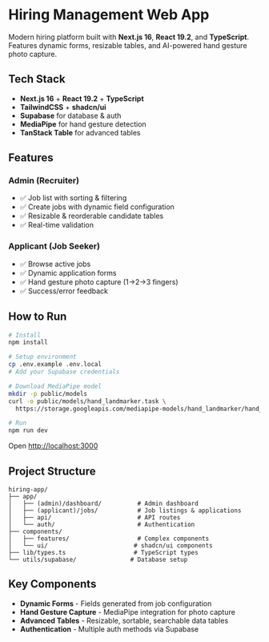 # Hiring Management Web App

Modern hiring platform built with **Next.js 16**, **React 19.2**, and **TypeScript**. Features dynamic forms, resizable tables, and AI-powered hand gesture photo capture.

## Tech Stack

- **Next.js 16** + **React 19.2** + **TypeScript**
- **TailwindCSS** + **shadcn/ui**
- **Supabase** for database & auth
- **MediaPipe** for hand gesture detection
- **TanStack Table** for advanced tables

## Features

### Admin (Recruiter)
- ✅ Job list with sorting & filtering
- ✅ Create jobs with dynamic field configuration
- ✅ Resizable & reorderable candidate tables
- ✅ Real-time validation

### Applicant (Job Seeker)
- ✅ Browse active jobs
- ✅ Dynamic application forms
- ✅ Hand gesture photo capture (1→2→3 fingers)
- ✅ Success/error feedback

## How to Run

```bash
# Install
npm install

# Setup environment
cp .env.example .env.local
# Add your Supabase credentials

# Download MediaPipe model
mkdir -p public/models
curl -o public/models/hand_landmarker.task \
  https://storage.googleapis.com/mediapipe-models/hand_landmarker/hand_landmarker/float16/latest/hand_landmarker.task

# Run
npm run dev
```

Open [http://localhost:3000](http://localhost:3000)

## Project Structure

```
hiring-app/
├── app/
│   ├── (admin)/dashboard/          # Admin dashboard
│   ├── (applicant)/jobs/           # Job listings & applications
│   ├── api/                        # API routes
│   └── auth/                       # Authentication
├── components/
│   ├── features/                   # Complex components
│   └── ui/                        # shadcn/ui components
├── lib/types.ts                   # TypeScript types
└── utils/supabase/               # Database setup
```

## Key Components

- **Dynamic Forms** - Fields generated from job configuration
- **Hand Gesture Capture** - MediaPipe integration for photo capture
- **Advanced Tables** - Resizable, sortable, searchable data tables
- **Authentication** - Multiple auth methods via Supabase


